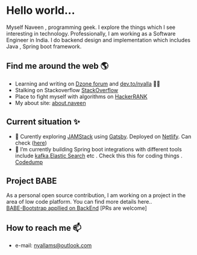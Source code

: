 # Hello world... 
Myself Naveen , programming geek. I explore the things which I see interesting in technology. Professionally, I am working as a Software Engineer in India. I do backend design and implementation which includes Java , Spring boot framework.

## Find me around the web 🌎
- Learning and writing on <a href="https://dzone.com/users/3052136/naveenyalla.html" target="_blank">Dzone forum</a> and <a href="https://dev.to/nyalla" target="_blank">dev.to/nyalla</a>  ✍🏾
- Stalking on Stackoverflow <a href="https://stackoverflow.com/users/6634724/naveen-yalla" target="_blank">StackOverflow</a>
- Place to fight myself with algorithms on <a href="https://www.hackerrank.com/nyalla" target="_blank">HackerRANK</a>
- My about site: <a href="https://nyalla.me/about" target="_blank">about.naveen</a>


## Current situation ✨

- 🔭 Curently exploring [JAMStack](https://jamstack.org/) using  [Gatsby](https://www.gatsbyjs.org/). Deployed on [Netlify](https://www.netlify.com/). Can check  (<a href="https://nyalla.me/blog" target="_blank">here</a>) 
- 🌱 I’m currently building Spring boot integrations with different tools include [kafka](https://kafka.apache.org/),[Elastic Search](https://www.elastic.co/) etc . Check this this for coding things . <a href="https://github.com/nyalla/Programming" target="_blank">Codedump</a>

## Project BABE ##
As a personal open source contribution, I am working on a project in the area of low code platform. You can find more details here..  
[BABE-Bootstrap appllied on BackEnd](https://github.com/nyalla/babe)  [PRs are welcome]

## How to reach me 📫
- e-mail: nyallams@outlook.com
